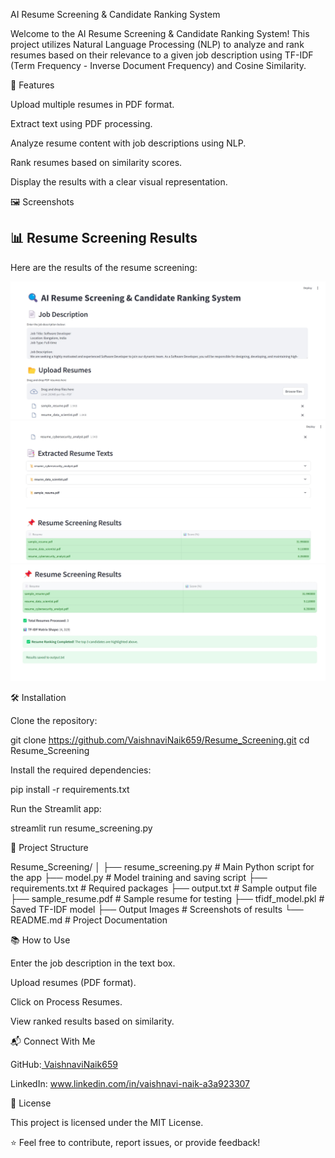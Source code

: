 AI Resume Screening & Candidate Ranking System

Welcome to the AI Resume Screening & Candidate Ranking System! This project utilizes Natural Language Processing (NLP) to analyze and rank resumes based on their relevance to a given job description using TF-IDF (Term Frequency - Inverse Document Frequency) and Cosine Similarity.

🚀 Features

Upload multiple resumes in PDF format.

Extract text using PDF processing.

Analyze resume content with job descriptions using NLP.

Rank resumes based on similarity scores.

Display the results with a clear visual representation.

🖼️ Screenshots
## 📊 Resume Screening Results

Here are the results of the resume screening:

![Resume Screening Result 1](https://github.com/VaishnaviNaik659/Resume_Screening/blob/main/resume_screening%20op1.jpeg)
![Resume Screening Result 2](https://github.com/VaishnaviNaik659/Resume_Screening/blob/main/resume_screening%20op2.jpeg)
![Resume Screening Result 3](https://github.com/VaishnaviNaik659/Resume_Screening/blob/main/resume_screening%20op3.jpeg)

🛠️ Installation

Clone the repository:

git clone https://github.com/VaishnaviNaik659/Resume_Screening.git
cd Resume_Screening

Install the required dependencies:

pip install -r requirements.txt

Run the Streamlit app:

streamlit run resume_screening.py

📁 Project Structure

Resume_Screening/
│
├── resume_screening.py          # Main Python script for the app
├── model.py                      # Model training and saving script
├── requirements.txt              # Required packages
├── output.txt                    # Sample output file
├── sample_resume.pdf             # Sample resume for testing
├── tfidf_model.pkl               # Saved TF-IDF model
├── Output Images                 # Screenshots of results
└── README.md                     # Project Documentation

📚 How to Use

Enter the job description in the text box.

Upload resumes (PDF format).

Click on Process Resumes.

View ranked results based on similarity.

📬 Connect With Me

GitHub:[ VaishnaviNaik659](https://github.com/VaishnaviNaik659)

LinkedIn: www.linkedin.com/in/vaishnavi-naik-a3a923307

📝 License

This project is licensed under the MIT License.

⭐ Feel free to contribute, report issues, or provide feedback!

